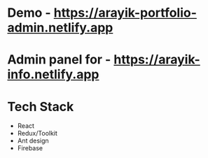 # Demo - https://arayik-portfolio-admin.netlify.app

# Admin panel for - https://arayik-info.netlify.app

# Tech Stack 
- React 
- Redux/Toolkit
- Ant design
- Firebase 
